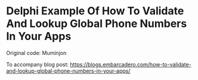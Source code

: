# Delphi Example Of How To Validate And Lookup Global Phone Numbers In Your Apps

Original code: Muminjon

To accompany blog post: https://blogs.embarcadero.com/how-to-validate-and-lookup-global-phone-numbers-in-your-apps/
